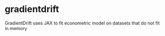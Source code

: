 # gradientdrift
GradientDrift uses JAX to fit econometric model on datasets that do not fit in memory
